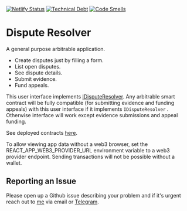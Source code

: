 [![Netlify Status](https://api.netlify.com/api/v1/badges/e6238990-c148-433c-8007-46680779c8b3/deploy-status)](https://app.netlify.com/sites/dispute-resolver/deploys)
[![Technical Debt](https://sonarcloud.io/api/project_badges/measure?project=kleros_dispute-resolver&metric=sqale_index)](https://sonarcloud.io/summary/new_code?id=kleros_dispute-resolver)
[![Code Smells](https://sonarcloud.io/api/project_badges/measure?project=kleros_dispute-resolver&metric=code_smells)](https://sonarcloud.io/summary/new_code?id=kleros_dispute-resolver)
# Dispute Resolver
A general purpose arbitrable application. 

- Create disputes just by filling a form.
- List open disputes.
- See dispute details.
- Submit evidence.
- Fund appeals.

This user interface implements [IDisputeResolver](https://github.com/kleros/dispute-resolver-interface-contract). Any arbitrable smart contract will be fully compatible (for submitting evidence and funding appeals) with this user interface if it implements `IDisputeResolver` . Otherwise interface will work except evidence submissions and appeal funding.

See deployed contracts [here](https://github.com/kleros/binary-arbitrable-proxy/blob/master/src/ethereum/network-contract-mapping.js).

To allow viewing app data without a web3 browser, set the REACT_APP_WEB3_PROVIDER_URL environment variable to a web3 provider endpoint. Sending transactions will not be possible without a wallet.

## Reporting an Issue

Please open up a Github issue describing your problem and if it's urgent reach out to [me](https://github.com/0xferit) via email or [Telegram](https://t.me/ftunc).
